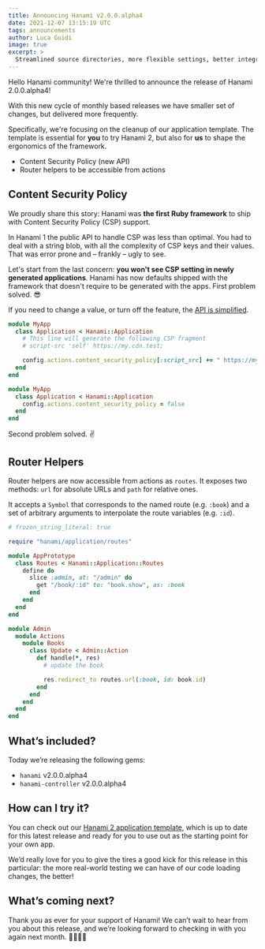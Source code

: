 ```yaml
---
title: Announcing Hanami v2.0.0.alpha4
date: 2021-12-07 13:15:19 UTC
tags: announcements
author: Luca Guidi
image: true
excerpt: >
  Streamlined source directories, more flexible settings, better integrated actions, and the beginning of a monthly release cadence.
---
```


Hello Hanami community! We're thrilled to announce the release of Hanami 2.0.0.alpha4!

With this new cycle of monthly based releases we have smaller set of changes, but delivered more frequently.

Specifically, we're focusing on the cleanup of our application template.
The template is essential for **you** to try Hanami 2, but also for **us** to shape the ergonomics of the framework.

  * Content Security Policy (new API)
  * Router helpers to be accessible from actions

## Content Security Policy

We proudly share this story: Hanami was **the first Ruby framework** to ship with Content Security Policy (CSP) support.

In Hanami 1 the public API to handle CSP was less than optimal.
You had to deal with a string blob, with all the complexity of CSP keys and their values.
That was error prone and – frankly – ugly to see.

Let's start from the last concern: **you won't see CSP setting in newly generated applications**.
Hanami has now defaults shipped with the framework that doesn't require to be generated with the apps.
First problem solved. 😎

If you need to change a value, or turn off the feature, the [API is simplified](https://github.com/hanami/controller/pull/353).

```ruby
module MyApp
  class Application < Hanami::Application
    # This line will generate the following CSP fragment
    # script-src 'self' https://my.cdn.test;

    config.actions.content_security_policy[:script_src] += " https://my.cdn.test"
  end
end
```

```ruby
module MyApp
  class Application < Hanami::Application
    config.actions.content_security_policy = false
  end
end
```

Second problem solved. ✌️

## Router Helpers

Router helpers are now accessible from actions as `routes`.
It exposes two methods: `url` for absolute URLs and `path` for relative ones.

It accepts a `Symbol` that corresponds to the named route (e.g. `:book`) and a set of arbitrary arguments to interpolate the route variables (e.g. `:id`).

```ruby
# frozen_string_literal: true

require "hanami/application/routes"

module AppPrototype
  class Routes < Hanami::Application::Routes
    define do
      slice :admin, at: "/admin" do
        get "/book/:id" to: "book.show", as: :book
      end
    end
  end
end
```

```ruby
module Admin
  module Actions
    module Books
      class Update < Admin::Action
        def handle(*, res)
          # update the book

          res.redirect_to routes.url(:book, id: book.id)
        end
      end
    end
  end
end
```

## What’s included?

Today we’re releasing the following gems:

- `hanami` v2.0.0.alpha4
- `hanami-controller` v2.0.0.alpha4

## How can I try it?

You can check out our [Hanami 2 application template](https://github.com/hanami/hanami-2-application-template), which is up to date for this latest release and ready for you to use out as the starting point for your own app.

We’d really love for you to give the tires a good kick for this release in this particular: the more real-world testing we can have of our code loading changes, the better!

## What’s coming next?

Thank you as ever for your support of Hanami! We can’t wait to hear from you about this release, and we’re looking forward to checking in with you again next month. 🙇🏻‍♂️🌸
